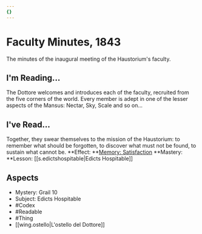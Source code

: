 ```yaml
---
{}
---
```

# Faculty Minutes, 1843
The minutes of the inaugural meeting of the Haustorium's faculty. 
## I'm Reading...
The Dottore welcomes and introduces each of the faculty, recruited from the five corners of the world. Every member is adept in one of the lesser aspects of the Mansus: Nectar, Sky, Scale and so on...
## I've Read...
Together, they swear themselves to the mission of the Haustorium: to remember what should be forgotten, to discover what must not be found, to sustain what cannot be.
**Effect: **[Memory: Satisfaction](https://uadaf.theevilroot.xyz/rowenarium/element/mem.satisfaction)
**Mastery: **Lesson: [[s.edictshospitable|Edicts Hospitable]]
## Aspects
- Mystery: Grail 10
- Subject: Edicts Hospitable
- #Codex
- #Readable
- #Thing
- [[wing.ostello|L'ostello del Dottore]]